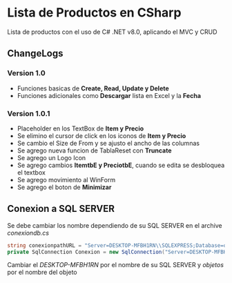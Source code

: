 # Lista de Productos en CSharp 
Lista de productos con el uso de C# .NET v8.0, aplicando el MVC y CRUD

## ChangeLogs
### Version 1.0

- Funciones basicas de **Create, Read, Update y Delete**
- Funciones adicionales como **Descargar** lista en Excel y la **Fecha**

### Version 1.0.1

- Placeholder en los TextBox de **Item y Precio**
- Se elimino el cursor de click en los iconos de **Item y Precio** 
- Se cambio el Size de From y se ajusto el ancho de las columnas
- Se agrego nueva funcion de TablaReset con **Truncate**
- Se agrego un Logo Icon
- Se agrego cambios **ItemtbE y PreciotbE**, cuando se edita se desbloquea el textbox
- Se agrego movimiento al WinForm
- Se agrego el boton de **Minimizar**

## Conexion a SQL SERVER

Se debe cambiar los nombre dependiendo de su SQL SERVER en el archive
*conexiondb.cs*

```csharp
string conexionpathURL = "Server=DESKTOP-MFBH1RN\\SQLEXPRESS;Database=objetos;Trusted_Connection=True;" + "TrustServerCertificate=true";
private SqlConnection Conexion = new SqlConnection("Server=DESKTOP-MFBH1RN\\SQLEXPRESS;Database=objetos;Trusted_Connection=True;" + "TrustServerCertificate=true");
```

Cambiar el *DESKTOP-MFBH1RN* por el nombre de su SQL SERVER y *objetos* por el nombre del objeto